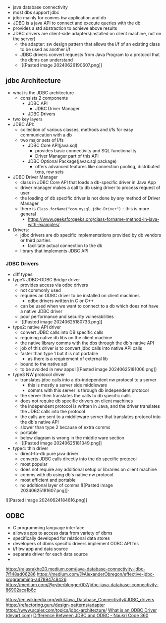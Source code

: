 - java database connectivity
- most dbs support jdbc
- jdbc mainly for comms bw application and db
- JDBC is a java API to connect and execute queries with the db
- provides a std abstraction to achieve above results
- JDBC drivers are client-side adapters(installed on client machine, not on the server)
	- the adapter: sw design pattern that allows the i/f of an existing class to be used as another i/f
	- JDBC drivers convert requests from Java Program to a protocol that the dbms can understand
	- ![[Pasted image 20240626190607.png]]
## jdbc Architecture
- what is the JDBC architecture
	- consists 2 components
		- JDBC API
			- JDBC Driver Manager
		- JDBC Drivers
- two key layers
- JDBC API: 
	- collection of various classes, methods and i/fs for easy communication with a db
	- two major sets of I/fs
		- JDBC Core API(java.sql)
			- provides basic connectivity and SQL functionality
			- Driver Manager part of this API
		- JDBC Optional Package(javax.sql package)
			- offers advanced features like connection pooling, distributed txns, row sets
- JDBC Driver Manager 
	- class in JDBC Core API that loads a db-specific driver in Java App
	- driver manager makes a call to db using driver to process request of user
	- the loading of db specific driver is not done by any method of Driver Manager
	- there is `Class.forName("com.mysql.jdbc.Driver")` - this is more general
		- https://www.geeksforgeeks.org/class-forname-method-in-java-with-examples/
- Drivers: 
	- jdbc drivers are db specific implementations provided by db vendors or third parties
		- facilitate actual connection to the db
	- library that implements JDBC API
### JDBC Drivers
- diff types
- type1: JDBC-ODBC Bridge driver
	- provides access via odbc drivers
	- not commonly used
	- requires an ODBC driver to be installed on client machines
		- odbc drivers written in C or C++
	- can be used when we want to connect to a db which does not have a native JDBC driver
	- poor performance and security vulnerabilities
	- ![[Pasted image 20240625180733.png]]
- type2: native API driver
	- convert JDBC calls into DB specific calls
	- requiring native db libs on the client machine
	- the native library comms with the dbs through the db's native API
	- job of this driver is to convert jdbc calls into native API calls
	- faster than type 1 but it is not portable
		- as there is a requirement of external lib
	- bound to the native api
	- to be avoided in new apps
	![[Pasted image 20240625181006.png]]
- type3 NW protocol driver
	- translates jdbc calls into a db-independent nw protocol to a server
		- this is mostly a server side middleware
		- comms with this server is through db independent protocol
	- the server then translates the calls to db specific calls
	- does not require db specific drivers on client machines
	- the independent protocol is written in Java, and the driver translates the JDBC calls into the protocol
	- the calls are sent to a middleware server that translates protocol into the db's native API
	- slower than type 2 because of extra comms
	- portable
	- below diagram is wrong in the middle ware section
	- ![[Pasted image 20240625181349.png]]
- type4: thin driver
	- direct-to-db pure java driver
	- converts JDBC calls directly into the db specific protocol
	- most popular
	- does not require any additional setup or libraries on client machine
	- comms with db using db's native nw protocol
	- most efficient and portable
	- no additional layer of comms
![[Pasted image 20240625181607.png]]- 


![[Pasted image 20240624184616.png]]


## ODBC
- C programming language interface
- allows apps to access data from variety of dbms
- specifically developed for relational data stores
- developers of dbms specific drivers implement ODBC API fns
- i/f bw app and data source
- separate driver for each data source
- 

https://rajasrakhe20.medium.com/java-database-connectivity-jdbc-7f148ad06286
https://medium.com/@AlexanderObregon/effective-jdbc-programming-a478947c8426
https://medium.com/@cyberblogger007/jdbc-java-database-connectivity-86902aca1b6c

https://en.wikipedia.org/wiki/Java_Database_Connectivity#JDBC_drivers
https://refactoring.guru/design-patterns/adapter
https://www.scaler.com/topics/jdbc-architecture/
[What is an ODBC Driver (devart.com)](https://www.devart.com/odbc/what-is-an-odbc-driver.html)
[Difference Between JDBC and ODBC - Naukri Code 360](https://www.naukri.com/code360/library/difference-between-jdbc-and-odbc)